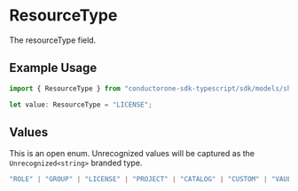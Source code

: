 # ResourceType

The resourceType field.

## Example Usage

```typescript
import { ResourceType } from "conductorone-sdk-typescript/sdk/models/shared";

let value: ResourceType = "LICENSE";
```

## Values

This is an open enum. Unrecognized values will be captured as the `Unrecognized<string>` branded type.

```typescript
"ROLE" | "GROUP" | "LICENSE" | "PROJECT" | "CATALOG" | "CUSTOM" | "VAULT" | "PROFILE_TYPE" | Unrecognized<string>
```